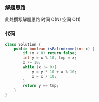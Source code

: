 ### 解题思路
此处撰写解题思路
时间 O(N) 空间 O(1)
### 代码

```java
class Solution {
    public boolean isPalindrome(int x) {
        if (x < 0) return false;
        int y = x % 10, tmp = x;
        x /= 10;
        while (x != 0){
            y = y * 10 + x % 10;
            x = x / 10;
        }
        return y == tmp;
    }
}
```